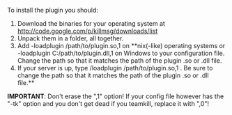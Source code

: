 To install the plugin you should:
  1. Download the binaries for your operating system at http://code.google.com/p/killmsg/downloads/list
  1. Unpack them in a folder, all together.
  1. Add -loadplugin /path/to/plugin.so,1 on **nix(-like) operating systems or -loadplugin C:/path/to/plugin.dll,1 on Windows to your configuration file. Change the path so that it matches the path of the plugin .so or .dll file.
  1. If your server is up, type /loadplugin /path/to/plugin.so,1 . Be sure to change the path so that it matches the path of the plugin .so or .dll file.**

**IMPORTANT**: Don't erase the ",1" option! If your config file however has the "-tk" option and you don't get dead if you teamkill, replace it with ",0"!